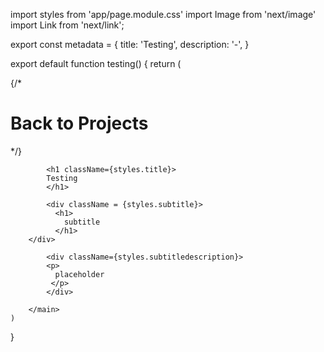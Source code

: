 import styles from 'app/page.module.css'
import Image from 'next/image'
import Link from 'next/link';

export const metadata = {
    title: 'Testing',
    description: '-',
  }

export default function testing() {
    return (
        <main className={styles.main}>
              <div className="relative 
   flex 
   place-items-center 
   before:absolute 
   before:h-[300px] 
   before:w-[480px] 
   before:-translate-x-1/2 
   before:rounded-full 
   before:bg-gradient-radial 
   before:from-white 
   before:to-transparent 
   before:blur-2xl 
   before:content-[''] 
   after:absolute 
   after:-z-20 
   after:h-[180px] 
   after:w-[240px] 
   after:translate-x-1/3 
   after:bg-gradient-conic 
   after:from-sky-200 
   after:via-blue-200 
   after:blur-2xl 
   after:content-[''] 
   before:dark:bg-gradient-to-br 
   before:dark:from-transparent 
   before:dark:to-blue-700 
   before:dark:opacity-10 
   after:dark:from-sky-900 
   after:dark:via-[#0141ff] 
   after:dark:opacity-40 
   before:lg:h-[360px] 
   z-[-1]">
          </div>
{/* 
          <div className={styles.backbutton}>
            <h1> <Link href="/projects"> Back to Projects </Link> </h1>
            </div> */}

            <h1 className={styles.title}>
            Testing 
            </h1>

            <div className = {styles.subtitle}>
              <h1>
                subtitle
              </h1> 
        </div> 

            <div className={styles.subtitledescription}>
            <p>
              placeholder
             </p>
            </div>

        </main>
    )
}